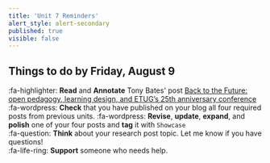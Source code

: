 ```yaml
---
title: 'Unit 7 Reminders'
alert_style: alert-secondary
published: true
visible: false
---
```


## Things to do by Friday, August 9
:fa-highlighter: **Read** and **Annotate** Tony Bates' post [Back to the Future: open pedagogy, learning design, and ETUG’s 25th anniversary conference](https://www.tonybates.ca/2019/06/24/back-to-the-future-open-pedagogy-learning-design-and-etugs-25th-anniversary-conference/)  
:fa-wordpress: **Check** that you have published on your blog all four required posts from previous units.
:fa-wordpress: **Revise**, **update**, **expand**, and **polish** one of your four posts and **tag** it with `Showcase`  
:fa-question: **Think** about your research post topic. Let me know if you have questions!    
:fa-life-ring: **Support** someone who needs help. 
